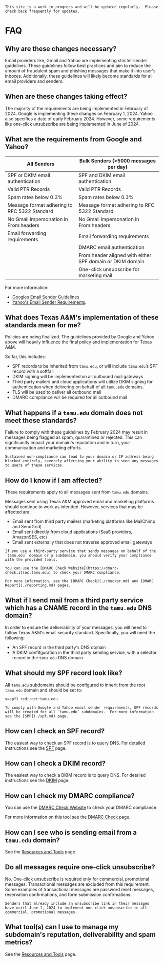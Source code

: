 ```admonish info
This site is a work in progress and will be updated regularly.  Please check back frequently for updates.
```

# FAQ

## Why are these changes necessary?

Email providers like, Gmail and Yahoo are implementing stricter sender guidelines.  These guidelines follow best practices and aim to reduce the amount of fraudulent spam and phishing messages that make it into user's inboxes.  Additionally, these guidelines will likely become standards for all email providers and senders.

## When are these changes taking effect?

The majority of the requirements are being implemented in February of 2024.  Google is implementing these changes on February 1, 2024.  Yahoo also specifies a date of early February 2024.  However, some requirements like one-click unsubscribe are being implemented in June of 2024.

## What are the requirements from Google and Yahoo?

|All Senders|Bulk Senders (>5000 messages per day)|
|-----|-----|
|SPF or DKIM email authentication|SPF and DKIM email authentication|
|Valid PTR Records|Valid PTR Records|
|Spam rates below 0.3%|Spam rates below 0.3%|
|Message format adhering to RFC 5322 Standard|Message format adhering to RFC 5322 Standard|
|No Gmail impersonation in From:headers|No Gmail impersonation in From:headers|
|Email forwarding requirements|Email forwarding requirements|
||DMARC email authentication|
||From:header aligned with either SPF domain or DKIM domain|
||One-click unsubscribe for marketing mail|

For more information:

- [Googles Email Sender Guidelines](https://support.google.com/mail/answer/81126?sjid=8436365022205706809-NC)
- [Yahoo's Email Sender Requirements](https://senders.yahooinc.com/best-practices/).

## What does Texas A&M's implementation of these standards mean for me?

Policies are being finalized. The guidelines provided by Google and Yahoo above will heavily influence the final policy and implementation for Texas A&M.

So far, this includes:

- SPF records to be inherited from `tamu.edu`, or will include `tamu.edu`’s SPF record with a softfail
- DKIM signing will be implemented on all outbound mail gateways
- Third party mailers and cloud applications will utilize DKIM signing for authentication when delivering on behalf of all `tamu.edu` domains.
- TLS will be used to deliver all outbound mail
- DMARC compliance will be required for all outbound mail

## What happens if a `tamu.edu` domain does not meet these standards?

Failure to comply with these guidelines by February 2024 may result in messages being flagged as spam, quarantined or rejected. This can significantly impact your domain's reputation and in turn, your communication and marketing efforts.

```admonish warning
Sustained non-compliance can lead to your domain or IP address being blocked entirely, severely affecting your ability to send any messages to users of these services.
```

## How do I know if I am affected?

These requirements apply to all messages sent from `tamu.edu` domains.

Messages sent using Texas A&M approved email and marketing platforms should continue to work as intended.  However, services that may be affected are:

- Email sent from third party mailers (marketing platforms like MailChimp and SendGrid)
- Email sent directly from cloud applications (SaaS providers, AmazonSES, etc)
- Email sent externally that does not traverse approved email gateways

```admonish warning
If you use a third-party service that sends messages on behalf of the `tamu.edu` domain or a subdomain, you should verify your compliance with the provided tools.

You can use the [DMARC Check Website](https://dmarc-check.itsec.tamu.edu) to check your DMARC compliance.

For more information, see the [DMARC Check](./checker.md) and [DMARC Report](./reporting.md) pages.
```

## What if I send mail from a third party service which has a CNAME record in the `tamu.edu` DNS domain?

In order to ensure the deliverability of your messages, you will need to follow Texas A&M's email security standard.  Specifically, you will need the following:

- An SPF record in the third party's DNS domain
- A DKIM confifguration in the third party sending service, with a selector record in the `tamu.edu` DNS domain

## What should my SPF record look like?

All `tamu.edu` subdomains should be configured to inherit from the root `tamu.edu` domain and should be set to:

`v=spf1 redirect:tamu.edu`

```admonish info
To comply with Google and Yahoo email sender requirements, SPF records will be created for all `tamu.edu` subdomains.  For more information see the [SPF](./spf.md) page.
```

## How can I check an SPF record?

The easiest way to check an SPF record is to query DNS.  For detailed instructions see the [SPF](./spf.md) page.

## How can I check a DKIM record?

The easiest way to check a DKIM record is to query DNS.  For detailed instructions see the [DKIM](./dkim.md) page.

## How can I check my DMARC compliance?

You can use the [DMARC Check Website](https://dmarc-check.itsec.tamu.edu) to check your DMARC compliance.

For more information on this tool see the [DMARC Check](./checker.md) page.

## How can I see who is sending email from a `tamu.edu` domain?

See the [Resources and Tools](./tools.md) page.

## Do all messages require one-click unsubscribe?

No. One-click unsubscribe is required only for commercial, promotional messages. Transactional messages are excluded from this requirement. Some examples of transactional messages are password reset messages, reservation confirmations, and form submission confirmations.

```admonish info
Senders that already include an unsubscribe link in their messages have until June 1, 2024 to implement one-click unsubscribe in all commercial, promotional messages.
```

## What tool(s) can I use to manage my subdomain's reputation, deliverability and spam metrics?

See the [Resources and Tools](./tools.md) page.
